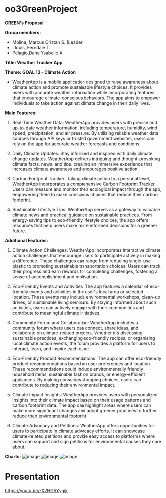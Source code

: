 # oo3GreenProject

**GREEN's Proposal**

**Group members:**
- Molina, Marcus Cristan S. (Leader)
- Llopis, Ferndale T.
- Pelagio,Dana Ysabelle A.

**Title: Weather Tracker App**

**Theme: GOAL 13 - Climate Action**

- WeatherApp is a mobile application designed to raise awareness about climate action and promote sustainable lifestyle choices. It provides users with accurate weather information while incorporating features that encourage climate-conscious behaviors. The app aims to empower individuals to take action against climate change in their daily lives.

**Main Features:**

1. Real-Time Weather Data: WeatherApp provides users with precise and up-to-date weather information, including temperature, humidity, wind speed, precipitation, and air pressure. By utilizing reliable weather data sources through API keys or trusted government websites, users can rely on the app for accurate weather forecasts and conditions.

2. Daily Climate Updates: Stay informed and inspired with daily climate change updates. WeatherApp delivers intriguing and thought-provoking climate facts, news, and tips, creating an immersive experience that increases climate awareness and encourages positive action.

3. Carbon Footprint Tracker: Taking climate action to a personal level, WeatherApp incorporates a comprehensive Carbon Footprint Tracker. Users can measure and monitor their ecological impact through the app, empowering them to make conscious choices that reduce their carbon footprint.

4. Sustainable Lifestyle Tips: WeatherApp serves as a gateway to valuable climate news and practical guidance on sustainable practices. From energy-saving tips to eco-friendly lifestyle choices, the app offers resources that help users make more informed decisions for a greener future.

**Additional Features:**
1. Climate Action Challenges: WeatherApp incorporates interactive climate action challenges that encourage users to participate actively in making a difference. These challenges can range from reducing single-use plastic to promoting sustainable transportation choices. Users can track their progress and earn rewards for completing challenges, fostering a sense of accomplishment and motivation.

2. Eco-Friendly Events and Activities: The app features a calendar of eco-friendly events and activities in the user's local area or selected location. These events may include environmental workshops, clean-up drives, or sustainable living seminars. By staying informed about such activities, users can actively engage with their communities and contribute to meaningful climate initiatives.

3. Community Forum and Collaboration: WeatherApp includes a community forum where users can connect, share ideas, and collaborate on climate-related projects. Whether it's discussing sustainable practices, exchanging eco-friendly recipes, or organizing local climate action events, the forum provides a platform for users to interact, learn, and inspire each other.

4. Eco-Friendly Product Recommendations: The app can offer eco-friendly product recommendations based on user preferences and location. These recommendations could include environmentally friendly household items, sustainable fashion brands, or energy-efficient appliances. By making conscious shopping choices, users can contribute to reducing their environmental impact.

5. Climate Impact Insights: WeatherApp provides users with personalized insights into their climate impact based on their usage patterns and carbon footprint data. The app can highlight areas where users can make more significant changes and adopt greener practices to further reduce their environmental footprint.

6. Climate Advocacy and Petitions: WeatherApp offers opportunities for users to participate in climate advocacy efforts. It can showcase climate-related petitions and provide easy access to platforms where users can support and sign petitions for environmental causes they care about.

**Charts:**
![image](/Documents/flowchart.png "Flowchart")
![image](/Documents/ipochart.png "IPO chart")
![image](/Documents/ganttchart.png "Gantt chart")

# Presentation
https://youtu.be/-X2HGAYygik
